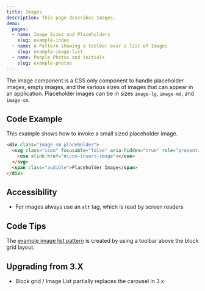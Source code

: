 ```yaml
---
title: Images
description: This page describes Images.
demo:
  pages:
  - name: Image Sizes and Placeholders
    slug: example-index
  - name: A Pattern showing a toolbar over a list of Images
    slug: example-image-list
  - name: People Photos and initials
    slug: example-photos
---
```


The image component is a CSS only component to handle placeholder images, empty images, and the various sizes of images that can appear in an application. Placeholder images can be in sizes `image-lg`, `image-md`, and `image-sm`.

## Code Example

This example shows how to invoke a small sized placeholder image.

```html
<div class="image-sm placeholder">
  <svg class="icon" focusable="false" aria-hidden="true" role="presentation">
    <use xlink:href="#icon-insert-image"></use>
  </svg>
  <span class="audible">Placeholder Image</span>
</div>
```

## Accessibility

-  For images always use an `alt` tag, which is read by screen readers

## Code Tips

The [example image list pattern]( ../components/images/example-image-list) is created by using a toolbar above the block grid layout.

## Upgrading from 3.X

-   Block grid / Image List partially replaces the carousel in 3.x
